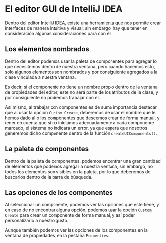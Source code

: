 # El editor GUI de IntelliJ IDEA

Dentro del editor IntelliJ IDEA, existe una herramienta que nos permite crear interfaces de manera intuitiva y visual,
sin embargo, hay que tener en consideración algunas consideraciones para con él.

## Los elementos nombrados

Dentro del editor podemos usar la paleta de componentes para agregar lo que necesitemos dentro de nuestra ventana, pero
cuando hacemos esto, solo algunos elementos son nombrados y por consiguiente agregados a la clase vinculada a nuestra
ventana.

Es decir, si el componente no tiene un nombre propio dentro de la ventana de propiedades del editor, este no será parte
de los atríbutos de la clase, y por consiguiente no podremos trabajar con el.

Así mismo, al trabajar con componentes es de suma importancia destacar que al usar la opción `Custom Create`, deberemos
de usar el nombre que le hemos dado al o los componentes que deseemos crear de forma manual, y tener en cuenta que si
no iniciamos adecuadamente a cada componente marcado, el sistema no indicará un error, ya que espera que nosotros
generemos dicho componente dentro de la función `createUIComponents()`.

## La paleta de componentes

Dentro de la paleta de componentes, podemos encontrar una gran cantidad de elementos que podemos agregar a nuestra
ventana, sin embargo, no todos los elementos son visibles en la paleta, por lo que deberemos de buscarlos dentro de la
barra de búsqueda.

## Las opciones de los componentes

Al seleccionar un componente, podemos ver las opciones que este tiene, y en caso de no encontrar alguna opción, podemos
usar la opción `Custom Create` para crear un componente de forma manual, y así poder personalizarlo a nuestro gusto.

Aunque también podemos ver las opciones de los componentes en la ventana de propiedades, en la pestaña `Properties`.